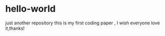 # hello-world
just another repository
this is my first coding paper , I wish everyone love it,thanks!

